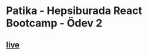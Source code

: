 # Patika - Hepsiburada React Bootcamp - Ödev 2

## [live](https://odev-2-berkcvlk-pied.vercel.app/)
